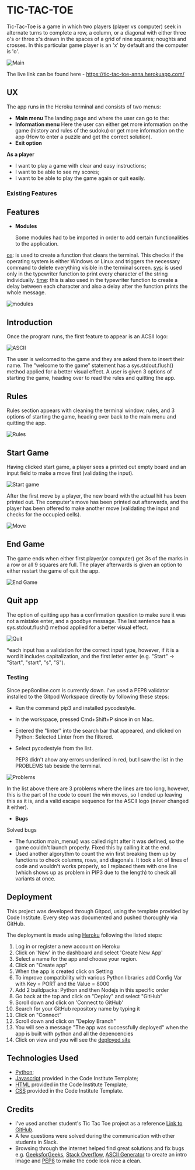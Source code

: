 # TIC-TAC-TOE

  Tic-Tac-Toe is a game in which two players (player vs computer) seek in alternate turns to complete a row, a column, or a diagonal with either three o's or three x's drawn in the spaces of a grid of nine squares; noughts and crosses. In this particular game player is an 'x' by default and the computer is 'o'.

![Main](https://github.com/Annausername/tic-tac-toe/blob/main/media/main.png)

The live link can be found here - https://tic-tac-toe-anna.herokuapp.com/

## UX

The app runs in the Heroku terminal and consists of two menus:

- __Main menu__ The landing page and where the user can go to the:
- __Information menu__ Here the user can either get more information on the game (history and rules of the sudoku) or get more information on the app (How to enter a puzzle and get the correct solution).
- __Exit option__

__As a player__

- I want to play a game with clear and easy instructions;
- I want to be able to see my scores;
- I want to be able to play the game again or quit easily.

### Existing Features

## Features

- __Modules__

  Some modules had to be imported in order to add certain functionalities to the application.

[os](https://docs.python.org/3/library/os.html): is used to create a function that clears the terminal. This checks if the operating system is either Windows or Linux and triggers the necessary command to delete everything visible in the terminal screen.
[sys](https://docs.python.org/3/library/sys.html): is used only in the typewriter function to print every character of the string individually.
[time](https://docs.python.org/3/library/time.html?highlight=time#module-time): this is also used in the typewriter function to create a delay between each character and also a delay after the function prints the whole message.

![modules](https://github.com/Annausername/tic-tac-toe/blob/main/media/modules.png)

## Introduction

  Once the program runs, the first feature to appear is an ACSII logo:

![ASCII](https://github.com/Annausername/tic-tac-toe/blob/main/media/ASCII.png)

  The user is welcomed to the game and they are asked them to insert their name. The "welcome to the game" statement has a sys.stdout.flush() method applied for a better visual effect. A user is given 3 options of starting the game, heading over to read the rules and quitting the app.
  
## Rules

  Rules section appears with cleaning the terminal window, rules, and 3 options of starting the game, heading over back to the main menu and quitting the app.
  
![Rules](https://github.com/Annausername/tic-tac-toe/blob/main/media/Rules.png)  
  
## Start Game

  Having clicked start game, a player sees a printed out empty board and an input field to      make a move first (validating the input).
  
![Start game](https://github.com/Annausername/tic-tac-toe/blob/main/media/start.png)  

  After the first move by a player, the new board with the actual hit has been printed out.
The computer's move has been printed out afterwards, and the player has been offered to make another move (validating the input and checks for the occupied cells).

![Move](https://github.com/Annausername/tic-tac-toe/blob/main/media/move.png) 

## End Game

  The game ends when either first player(or computer) get 3s of the marks in a row or all 9 squares are full. The player afterwards is given an option to either restart the game of quit the app.
  
![End Game](https://github.com/Annausername/tic-tac-toe/blob/main/media/end%20game.png)  

## Quit app

  The option of quitting app has a confirmation question to make sure it was not a mistake       enter, and a goodbye message. The last sentence has a sys.stdout.flush() method applied for   a better visual effect. 

![Quit](https://github.com/Annausername/tic-tac-toe/blob/main/media/Exit.png)

*each input has a validation for the correct input type, however, if it is a word it includes capitalization, and the first letter enter (e.g. "Start" -> "Start", "start", "s", "S").
  
### Testing 

  Since pep8online.com is currently down. I've used a PEP8 validator installed to the Gitpod Workspace directly by following these steps:
  
- Run the command pip3 and installed pycodestyle.
- In the workspace, pressed Cmd+Shift+P since in on Mac.
- Entered the "linter" into the search bar that appeared, and clicked on Python: Selected     Linter from the filtered.
- Select pycodestyle from the list.

  PEP3 didn't ahow any errors underlined in red, but I saw the list in the PROBLEMS tab beside the terminal.
  
![Problems](https://github.com/Annausername/tic-tac-toe/blob/main/media/Errors.png)

  In the list above there are 3 problems where the lines are too long, however, this is the part of the code to count the win moves, so I ended up leaving this as it is, and a valid escape sequence for the ASCII logo (never changed it either).

- __Bugs__

Solved bugs

 - The function main_menu() was called right after it was defined, so the game couldn't launch    properly. Fixed this by calling it at the end.
 - Used another algorythm to count the win first breaking them up by functions to check          columns, rows, and diagonals. It took a lot of lines of code and wouldn't works properly,      so I replaced them with one line (which shows up as problem in PIP3 due to the length) to      check all variants at once.

## Deployment

  This project was developed through Gitpod, using the template provided by Code Institute. Every step was documented and pushed thoroughly via GitHub.

The deployment is made using [Heroku](https://www.heroku.com/) following the listed steps:

1. Log in or register a new account on Heroku
2. Click on 'New' in the dashboard and select 'Create New App'
3. Select a name for the app and choose your region.
4. Click on "Create app"
5. When the app is created click on Setting
6. To improve compatibility with various Python libraries add Config Var with Key = PORT and      the Value = 8000
7. Add 2 buildpacks: Python and then Nodejs in this specific order
8. Go back at the top and click on "Deploy" and select "GitHub"
9. Scroll down and click on 'Connect to GitHub'
10. Search for your GitHub repository name by typing it
11. Click on "Connect"
12. Scroll down and click on "Deploy Branch"
13. You will see a message "The app was successfully deployed" when the app is built with         python and all the depencencies
14. Click on view and you will see the [deployed site](https://tic-tac-toe-anna.herokuapp.com/)

## Technologies Used

- [Python](https://www.python.org/);
- [Javascript](https://www.javascript.com/) provided in the Code Institute Template;
- [HTML](https://en.wikipedia.org/wiki/HTML5) provided in the Code Institute Template;
- [CSS](https://en.wikipedia.org/wiki/Cascading_Style_Sheets) provided in the Code Institute     Template.

## Credits

- I've used another student's Tic Tac Toe project as a reference [Link to GitHub](https://github.com/aimansae/p3-tic-tac-toe).
- A few questions were solved during the communication with other students in Slack.
- Browsing through the internet helped find great solutions and fix bugs e.g. [GeeksforGeeks](https://www.geeksforgeeks.org/), [Stack Overflow](https://stackoverflow.com/), [ASCII Generator](https://www.ascii-art-generator.org/) to create an intro image and [PEP8](https://pep8.org/) to make the code look nice a clean.
